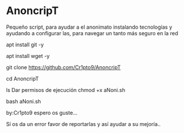 # AnoncripT
Pequeño script, para ayudar a el anonimato instalando tecnologías y ayudando a configurar las, para navegar un tanto más seguro en la red

apt install git -y

apt install wget -y

git clone https://github.com/Cr1pto9/AnoncripT

cd AnoncripT

ls
Dar permisos de ejecución
chmod +x aNoni.sh

bash aNoni.sh

by:Cr1pto9 espero os guste...

Sí os da un error favor de reportarlas y así ayudar a su mejoría..
